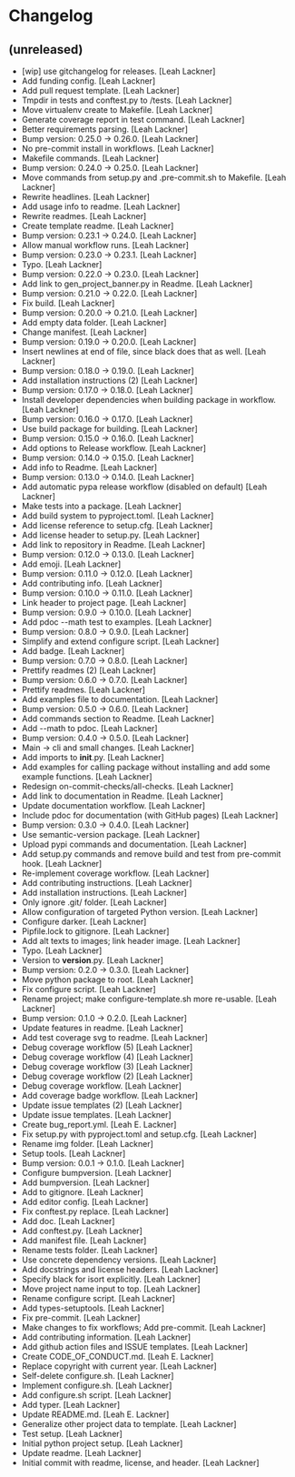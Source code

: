 Changelog
=========


(unreleased)
------------
- [wip] use gitchangelog for releases. [Leah Lackner]
- Add funding config. [Leah Lackner]
- Add pull request template. [Leah Lackner]
- Tmpdir in tests and conftest.py to /tests. [Leah Lackner]
- Move virtualenv create to Makefile. [Leah Lackner]
- Generate coverage report in test command. [Leah Lackner]
- Better requirements parsing. [Leah Lackner]
- Bump version: 0.25.0 → 0.26.0. [Leah Lackner]
- No pre-commit install in workflows. [Leah Lackner]
- Makefile commands. [Leah Lackner]
- Bump version: 0.24.0 → 0.25.0. [Leah Lackner]
- Move commands from setup.py and .pre-commit.sh to Makefile. [Leah
  Lackner]
- Rewrite headlines. [Leah Lackner]
- Add usage info to readme. [Leah Lackner]
- Rewrite readmes. [Leah Lackner]
- Create template readme. [Leah Lackner]
- Bump version: 0.23.1 → 0.24.0. [Leah Lackner]
- Allow manual workflow runs. [Leah Lackner]
- Bump version: 0.23.0 → 0.23.1. [Leah Lackner]
- Typo. [Leah Lackner]
- Bump version: 0.22.0 → 0.23.0. [Leah Lackner]
- Add link to gen_project_banner.py in Readme. [Leah Lackner]
- Bump version: 0.21.0 → 0.22.0. [Leah Lackner]
- Fix build. [Leah Lackner]
- Bump version: 0.20.0 → 0.21.0. [Leah Lackner]
- Add empty data folder. [Leah Lackner]
- Change manifest. [Leah Lackner]
- Bump version: 0.19.0 → 0.20.0. [Leah Lackner]
- Insert newlines at end of file, since black does that as well. [Leah
  Lackner]
- Bump version: 0.18.0 → 0.19.0. [Leah Lackner]
- Add installation instructions (2) [Leah Lackner]
- Bump version: 0.17.0 → 0.18.0. [Leah Lackner]
- Install developer dependencies when building package in workflow.
  [Leah Lackner]
- Bump version: 0.16.0 → 0.17.0. [Leah Lackner]
- Use build package for building. [Leah Lackner]
- Bump version: 0.15.0 → 0.16.0. [Leah Lackner]
- Add options to Release workflow. [Leah Lackner]
- Bump version: 0.14.0 → 0.15.0. [Leah Lackner]
- Add info to Readme. [Leah Lackner]
- Bump version: 0.13.0 → 0.14.0. [Leah Lackner]
- Add automatic pypa release workflow (disabled on default) [Leah
  Lackner]
- Make tests into a package. [Leah Lackner]
- Add build system to pyproject.toml. [Leah Lackner]
- Add license reference to setup.cfg. [Leah Lackner]
- Add license header to setup.py. [Leah Lackner]
- Add link to repository in Readme. [Leah Lackner]
- Bump version: 0.12.0 → 0.13.0. [Leah Lackner]
- Add emoji. [Leah Lackner]
- Bump version: 0.11.0 → 0.12.0. [Leah Lackner]
- Add contributing info. [Leah Lackner]
- Bump version: 0.10.0 → 0.11.0. [Leah Lackner]
- Link header to project page. [Leah Lackner]
- Bump version: 0.9.0 → 0.10.0. [Leah Lackner]
- Add pdoc --math test to examples. [Leah Lackner]
- Bump version: 0.8.0 → 0.9.0. [Leah Lackner]
- Simplify and extend configure script. [Leah Lackner]
- Add badge. [Leah Lackner]
- Bump version: 0.7.0 → 0.8.0. [Leah Lackner]
- Prettify readmes (2) [Leah Lackner]
- Bump version: 0.6.0 → 0.7.0. [Leah Lackner]
- Prettify readmes. [Leah Lackner]
- Add examples file to documentation. [Leah Lackner]
- Bump version: 0.5.0 → 0.6.0. [Leah Lackner]
- Add commands section to Readme. [Leah Lackner]
- Add --math to pdoc. [Leah Lackner]
- Bump version: 0.4.0 → 0.5.0. [Leah Lackner]
- Main -> cli and small changes. [Leah Lackner]
- Add imports to __init__.py. [Leah Lackner]
- Add examples for calling package without installing and add some
  example functions. [Leah Lackner]
- Redesign on-commit-checks/all-checks. [Leah Lackner]
- Add link to documentation in Readme. [Leah Lackner]
- Update documentation workflow. [Leah Lackner]
- Include pdoc for documentation (with GitHub pages) [Leah Lackner]
- Bump version: 0.3.0 → 0.4.0. [Leah Lackner]
- Use semantic-version package. [Leah Lackner]
- Upload pypi commands and documentation. [Leah Lackner]
- Add setup.py commands and remove build and test from pre-commit hook.
  [Leah Lackner]
- Re-implement coverage workflow. [Leah Lackner]
- Add contributing instructions. [Leah Lackner]
- Add installation instructions. [Leah Lackner]
- Only ignore .git/ folder. [Leah Lackner]
- Allow configuration of targeted Python version. [Leah Lackner]
- Configure darker. [Leah Lackner]
- Pipfile.lock to gitignore. [Leah Lackner]
- Add alt texts to images; link header image. [Leah Lackner]
- Typo. [Leah Lackner]
- Version to __version__.py. [Leah Lackner]
- Bump version: 0.2.0 → 0.3.0. [Leah Lackner]
- Move python package to root. [Leah Lackner]
- Fix configure script. [Leah Lackner]
- Rename project; make configure-template.sh more re-usable. [Leah
  Lackner]
- Bump version: 0.1.0 → 0.2.0. [Leah Lackner]
- Update features in readme. [Leah Lackner]
- Add test coverage svg to readme. [Leah Lackner]
- Debug coverage workflow (5) [Leah Lackner]
- Debug coverage workflow (4) [Leah Lackner]
- Debug coverage workflow (3) [Leah Lackner]
- Debug coverage workflow (2) [Leah Lackner]
- Debug coverage workflow. [Leah Lackner]
- Add coverage badge workflow. [Leah Lackner]
- Update issue templates (2) [Leah Lackner]
- Update issue templates. [Leah Lackner]
- Create bug_report.yml. [Leah E. Lackner]
- Fix setup.py with pyproject.toml and setup.cfg. [Leah Lackner]
- Rename img folder. [Leah Lackner]
- Setup tools. [Leah Lackner]
- Bump version: 0.0.1 → 0.1.0. [Leah Lackner]
- Configure bumpversion. [Leah Lackner]
- Add bumpversion. [Leah Lackner]
- Add to gitignore. [Leah Lackner]
- Add editor config. [Leah Lackner]
- Fix conftest.py replace. [Leah Lackner]
- Add doc. [Leah Lackner]
- Add conftest.py. [Leah Lackner]
- Add manifest file. [Leah Lackner]
- Rename tests folder. [Leah Lackner]
- Use concrete dependency versions. [Leah Lackner]
- Add docstrings and license headers. [Leah Lackner]
- Specify black for isort explicitly. [Leah Lackner]
- Move project name input to top. [Leah Lackner]
- Rename configure script. [Leah Lackner]
- Add types-setuptools. [Leah Lackner]
- Fix pre-commit. [Leah Lackner]
- Make changes to fix workflows; Add pre-commit. [Leah Lackner]
- Add contributing information. [Leah Lackner]
- Add github action files and ISSUE templates. [Leah Lackner]
- Create CODE_OF_CONDUCT.md. [Leah E. Lackner]
- Replace copyright with current year. [Leah Lackner]
- Self-delete configure.sh. [Leah Lackner]
- Implement configure.sh. [Leah Lackner]
- Add configure.sh script. [Leah Lackner]
- Add typer. [Leah Lackner]
- Update README.md. [Leah E. Lackner]
- Generalize other project data to template. [Leah Lackner]
- Test setup. [Leah Lackner]
- Initial python project setup. [Leah Lackner]
- Update readme. [Leah Lackner]
- Initial commit with readme, license, and header. [Leah Lackner]


